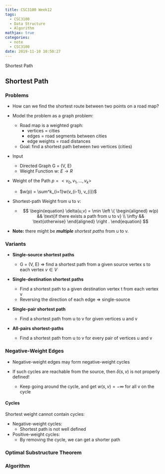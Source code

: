 ```yaml
---
title: CSC3100 Week12
tags:
  - CSC3100
  - Data Structure
  - Algorithm
mathjax: true
categories:
  - note
  - CSC3100
date: 2019-11-10 10:50:27
---
```


Shortest Path

## Shortest Path

### Problems

- How can we find the shortest route between two points on a road map?

- Model the problem as a graph problem:
  - Road map is a weighted graph: 
    - vertices = cities
    - edges = road segments between cities
    - edge weights = road distances
  - Goal: find a shortest path between two vertices (cities)

- Input

  - Directed Graph G = (V, E)
  - Weight Function w: $E\rightarrow R$

- Weight of the Path $p = <v_0, v_1, \dots, v_k>$

  - $w(p) = \sum^k_{i=1}w(v_{i-1}, v_{i})$

- Shortest-path Weight from u to v:

  - $$
    \begin{equation}
    \delta(u,v) = \min \left \{
    \begin{aligned}
    w(p) && \text{if there exists a path from u to v} \\
    \infty && \text{otherwise}
    \end{aligned}
    \right .
    \end{equation}
    $$

- **Note:** there might be _**multiple** shortest paths_ from u to v.

### Variants

- **Single-source shortest paths**
  - G = (V, E) $\Rightarrow$ find a shortest path from a given source vertex s to each vertex $v \in V$

- **Single-destination shortest paths**
  - Find a shortest path to a given destination vertex t from each vertex v
  - Reversing the direction of each edge $\Rightarrow$ single-source

- **Single-pair shortest path**
  - Find a shortest path from u to v for given vertices u and v

- **All-pairs shortest-paths**
  - Find a shortest path from u to v for every pair of vertices u and v

### Negative-Weight Edges

- Negative-weight edges may form negative-weight cycles

- If such cycles are reachable from the source, then $\delta(s, v)$ is not properly defined!
  - Keep going around the cycle, and get $w(s, v) = - \infty$ for all v on the cycle

#### Cycles

Shortest weight cannot contain cycles:

- Negative-weight cycles:
  - Shortest path is not well defined
- Positive-weight cycles:
  - By removing the cycle, we can get a shorter path 

### Optimal Substructure Theorem







### Algorithm



